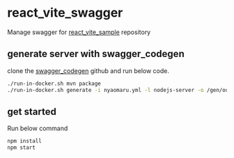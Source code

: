 # react_vite_swagger
Manage swagger for [react_vite_sample](https://github.com/nyaomaru/react_vite_sample) repository

## generate server with swagger_codegen

clone the [swagger_codegen](https://github.com/swagger-api/swagger-codegen) github and run below code.

```sh
./run-in-docker.sh mvn package
./run-in-docker.sh generate -i nyaomaru.yml -l nodejs-server -o /gen/out/test-server -DpackageName=test-server
```

## get started

Run below command

```sh
npm install
npm start
```
